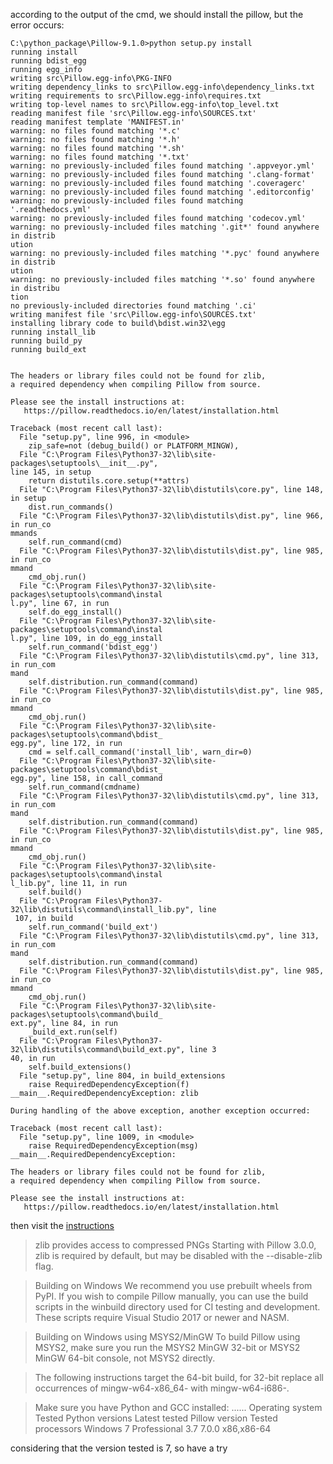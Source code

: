 according to the output of the cmd, we should install the pillow, but the error occurs:
```
C:\python_package\Pillow-9.1.0>python setup.py install
running install
running bdist_egg
running egg_info
writing src\Pillow.egg-info\PKG-INFO
writing dependency_links to src\Pillow.egg-info\dependency_links.txt
writing requirements to src\Pillow.egg-info\requires.txt
writing top-level names to src\Pillow.egg-info\top_level.txt
reading manifest file 'src\Pillow.egg-info\SOURCES.txt'
reading manifest template 'MANIFEST.in'
warning: no files found matching '*.c'
warning: no files found matching '*.h'
warning: no files found matching '*.sh'
warning: no files found matching '*.txt'
warning: no previously-included files found matching '.appveyor.yml'
warning: no previously-included files found matching '.clang-format'
warning: no previously-included files found matching '.coveragerc'
warning: no previously-included files found matching '.editorconfig'
warning: no previously-included files found matching '.readthedocs.yml'
warning: no previously-included files found matching 'codecov.yml'
warning: no previously-included files matching '.git*' found anywhere in distrib
ution
warning: no previously-included files matching '*.pyc' found anywhere in distrib
ution
warning: no previously-included files matching '*.so' found anywhere in distribu
tion
no previously-included directories found matching '.ci'
writing manifest file 'src\Pillow.egg-info\SOURCES.txt'
installing library code to build\bdist.win32\egg
running install_lib
running build_py
running build_ext


The headers or library files could not be found for zlib,
a required dependency when compiling Pillow from source.

Please see the install instructions at:
   https://pillow.readthedocs.io/en/latest/installation.html

Traceback (most recent call last):
  File "setup.py", line 996, in <module>
    zip_safe=not (debug_build() or PLATFORM_MINGW),
  File "C:\Program Files\Python37-32\lib\site-packages\setuptools\__init__.py",
line 145, in setup
    return distutils.core.setup(**attrs)
  File "C:\Program Files\Python37-32\lib\distutils\core.py", line 148, in setup
    dist.run_commands()
  File "C:\Program Files\Python37-32\lib\distutils\dist.py", line 966, in run_co
mmands
    self.run_command(cmd)
  File "C:\Program Files\Python37-32\lib\distutils\dist.py", line 985, in run_co
mmand
    cmd_obj.run()
  File "C:\Program Files\Python37-32\lib\site-packages\setuptools\command\instal
l.py", line 67, in run
    self.do_egg_install()
  File "C:\Program Files\Python37-32\lib\site-packages\setuptools\command\instal
l.py", line 109, in do_egg_install
    self.run_command('bdist_egg')
  File "C:\Program Files\Python37-32\lib\distutils\cmd.py", line 313, in run_com
mand
    self.distribution.run_command(command)
  File "C:\Program Files\Python37-32\lib\distutils\dist.py", line 985, in run_co
mmand
    cmd_obj.run()
  File "C:\Program Files\Python37-32\lib\site-packages\setuptools\command\bdist_
egg.py", line 172, in run
    cmd = self.call_command('install_lib', warn_dir=0)
  File "C:\Program Files\Python37-32\lib\site-packages\setuptools\command\bdist_
egg.py", line 158, in call_command
    self.run_command(cmdname)
  File "C:\Program Files\Python37-32\lib\distutils\cmd.py", line 313, in run_com
mand
    self.distribution.run_command(command)
  File "C:\Program Files\Python37-32\lib\distutils\dist.py", line 985, in run_co
mmand
    cmd_obj.run()
  File "C:\Program Files\Python37-32\lib\site-packages\setuptools\command\instal
l_lib.py", line 11, in run
    self.build()
  File "C:\Program Files\Python37-32\lib\distutils\command\install_lib.py", line
 107, in build
    self.run_command('build_ext')
  File "C:\Program Files\Python37-32\lib\distutils\cmd.py", line 313, in run_com
mand
    self.distribution.run_command(command)
  File "C:\Program Files\Python37-32\lib\distutils\dist.py", line 985, in run_co
mmand
    cmd_obj.run()
  File "C:\Program Files\Python37-32\lib\site-packages\setuptools\command\build_
ext.py", line 84, in run
    _build_ext.run(self)
  File "C:\Program Files\Python37-32\lib\distutils\command\build_ext.py", line 3
40, in run
    self.build_extensions()
  File "setup.py", line 804, in build_extensions
    raise RequiredDependencyException(f)
__main__.RequiredDependencyException: zlib

During handling of the above exception, another exception occurred:

Traceback (most recent call last):
  File "setup.py", line 1009, in <module>
    raise RequiredDependencyException(msg)
__main__.RequiredDependencyException:

The headers or library files could not be found for zlib,
a required dependency when compiling Pillow from source.

Please see the install instructions at:
   https://pillow.readthedocs.io/en/latest/installation.html
```

then visit the [instructions](https://pillow.readthedocs.io/en/latest/installation.html)

> zlib provides access to compressed PNGs
> Starting with Pillow 3.0.0, zlib is required by default, but may be disabled with the --disable-zlib flag.

> Building on Windows
> We recommend you use prebuilt wheels from PyPI. If you wish to compile Pillow manually, you can use the build scripts in the winbuild directory used for CI testing and development. These scripts require Visual Studio 2017 or newer and NASM.

> Building on Windows using MSYS2/MinGW
> To build Pillow using MSYS2, make sure you run the MSYS2 MinGW 32-bit or MSYS2 MinGW 64-bit console, not MSYS2 directly.

> The following instructions target the 64-bit build, for 32-bit replace all occurrences of mingw-w64-x86_64- with mingw-w64-i686-.

> Make sure you have Python and GCC installed:
> ......
> Operating system Tested Python versions Latest tested Pillow version Tested processors
> Windows 7 Professional 3.7 7.0.0 x86,x86-64

considering that the version tested is 7, so have a try
